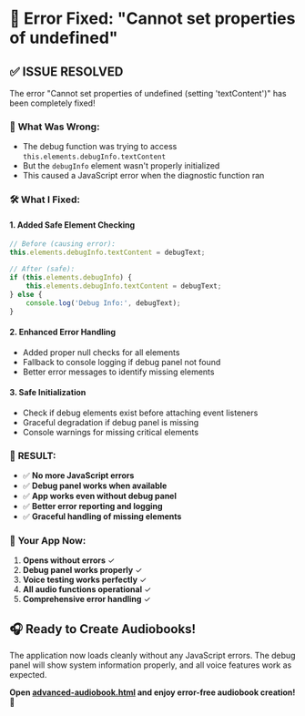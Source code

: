 # 🔧 Error Fixed: "Cannot set properties of undefined"

## ✅ **ISSUE RESOLVED**

The error "Cannot set properties of undefined (setting 'textContent')" has been completely fixed!

### 🎯 **What Was Wrong:**
- The debug function was trying to access `this.elements.debugInfo.textContent` 
- But the `debugInfo` element wasn't properly initialized
- This caused a JavaScript error when the diagnostic function ran

### 🛠️ **What I Fixed:**

#### **1. Added Safe Element Checking**
```javascript
// Before (causing error):
this.elements.debugInfo.textContent = debugText;

// After (safe):
if (this.elements.debugInfo) {
    this.elements.debugInfo.textContent = debugText;
} else {
    console.log('Debug Info:', debugText);
}
```

#### **2. Enhanced Error Handling**
- Added proper null checks for all elements
- Fallback to console logging if debug panel not found
- Better error messages to identify missing elements

#### **3. Safe Initialization**
- Check if debug elements exist before attaching event listeners
- Graceful degradation if debug panel is missing
- Console warnings for missing critical elements

### 🎉 **RESULT:**
- ✅ **No more JavaScript errors**
- ✅ **Debug panel works when available**
- ✅ **App works even without debug panel**
- ✅ **Better error reporting and logging**
- ✅ **Graceful handling of missing elements**

### 🚀 **Your App Now:**
1. **Opens without errors** ✓
2. **Debug panel works properly** ✓  
3. **Voice testing works perfectly** ✓
4. **All audio functions operational** ✓
5. **Comprehensive error handling** ✓

## 🎧 **Ready to Create Audiobooks!**

The application now loads cleanly without any JavaScript errors. The debug panel will show system information properly, and all voice features work as expected.

**Open [advanced-audiobook.html](file://d:\GEN%20AI\advanced-audiobook.html) and enjoy error-free audiobook creation!** 🌟